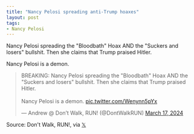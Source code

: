 ```yaml
---
title: "Nancy Pelosi spreading anti-Trump hoaxes"
layout: post
tags:
- Nancy Pelosi
---
```


Nancy Pelosi spreading the "Bloodbath" Hoax AND the "Suckers and losers" bullshit. Then she claims that Trump praised Hitler.

Nancy Pelosi is a demon.

<blockquote class="twitter-tweet"><p lang="en" dir="ltr">BREAKING: Nancy Pelosi spreading the &quot;Bloodbath&quot; Hoax AND the &quot;Suckers and losers&quot; bullshit. Then she claims that Trump praised Hitler.<br><br>Nancy Pelosi is a demon. <a href="https://t.co/Wenynn5pYx">pic.twitter.com/Wenynn5pYx</a></p>&mdash; Andrew @ Don’t Walk, RUN! (@DontWalkRUN) <a href="https://twitter.com/DontWalkRUN/status/1769358455775649910?ref_src=twsrc%5Etfw">March 17, 2024</a></blockquote> <script async src="https://platform.twitter.com/widgets.js" charset="utf-8"></script>

Source: Don't Walk, RUN!, via [𝕏](https://x.com)
